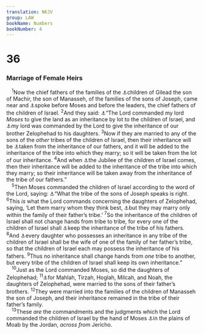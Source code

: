 ```yaml
---
translation: NKJV
group: LAW
bookName: Numbers 
bookNumber: 4
---
```


<div class="title"><h1>36</h1><h3>Marriage of Female Heirs</h3></div>
<span class="verse dan_36_1"> <sup>1</sup>Now the chief fathers of the families of the <a data-toggle="tooltip" data-placement="bottom" title="Num. 26:29">⚓</a>children of Gilead the son of Machir, the son of Manasseh, of the families of the sons of Joseph, came near and <a data-toggle="tooltip" data-placement="bottom" title="Num. 27:1–11">⚓</a>spoke before Moses and before the leaders, the chief fathers of the children of Israel. </span>
<span class="verse dan_36_2"><sup>2</sup>And they said: <a data-toggle="tooltip" data-placement="bottom" title="Num. 26:55; 33:54; Josh. 17:4">⚓</a>“The Lord commanded my lord <i>Moses</i> to give the land as an inheritance by lot to the children of Israel, and <a data-toggle="tooltip" data-placement="bottom" title="Num. 27:1, 5–7">⚓</a>my lord was commanded by the Lord to give the inheritance of our brother Zelophehad to his daughters. </span>
<span class="verse dan_36_3"><sup>3</sup>Now if they are married to any of the sons of the <i>other</i> tribes of the children of Israel, then their inheritance will be <a data-toggle="tooltip" data-placement="bottom" title="Num. 27:4">⚓</a>taken from the inheritance of our fathers, and it will be added to the inheritance of the tribe into which they marry; so it will be taken from the lot of our inheritance. </span>
<span class="verse dan_36_4"><sup>4</sup>And when <a data-toggle="tooltip" data-placement="bottom" title="Lev. 25:10">⚓</a>the Jubilee of the children of Israel comes, then their inheritance will be added to the inheritance of the tribe into which they marry; so their inheritance will be taken away from the inheritance of the tribe of our fathers.”<br/></span>
<span class="verse dan_36_5"> <sup>5</sup>Then Moses commanded the children of Israel according to the word of the Lord, saying: <a data-toggle="tooltip" data-placement="bottom" title="Num. 27:7">⚓</a>“What the tribe of the sons of Joseph speaks is right. </span>
<span class="verse dan_36_6"><sup>6</sup>This <i>is</i> what the Lord commands concerning the daughters of Zelophehad, saying, ‘Let them marry whom they think best, <a data-toggle="tooltip" data-placement="bottom" title="Num. 36:11, 12">⚓</a>but they may marry only within the family of their father’s tribe.’ </span>
<span class="verse dan_36_7"><sup>7</sup>So the inheritance of the children of Israel shall not change hands from tribe to tribe, for every one of the children of Israel shall <a data-toggle="tooltip" data-placement="bottom" title="1 Kin. 21:3">⚓</a>keep the inheritance of the tribe of his fathers. </span>
<span class="verse dan_36_8"><sup>8</sup>And <a data-toggle="tooltip" data-placement="bottom" title="1 Chr. 23:22">⚓</a>every daughter who possesses an inheritance in any tribe of the children of Israel shall be the wife of one of the family of her father’s tribe, so that the children of Israel each may possess the inheritance of his fathers. </span>
<span class="verse dan_36_9"><sup>9</sup>Thus no inheritance shall change hands from <i>one</i> tribe to another, but every tribe of the children of Israel shall keep its own inheritance.”<br/></span>
<span class="verse dan_36_10"> <sup>10</sup>Just as the Lord commanded Moses, so did the daughters of Zelophehad; </span>
<span class="verse dan_36_11"><sup>11</sup><a data-toggle="tooltip" data-placement="bottom" title="Num. 26:33; 27:1">⚓</a>for Mahlah, Tirzah, Hoglah, Milcah, and Noah, the daughters of Zelophehad, were married to the sons of their father’s brothers. </span>
<span class="verse dan_36_12"><sup>12</sup>They were married into the families of the children of Manasseh the son of Joseph, and their inheritance remained in the tribe of their father’s family.<br/></span>
<span class="verse dan_36_13"> <sup>13</sup>These <i>are</i> the commandments and the judgments which the Lord commanded the children of Israel by the hand of Moses <a data-toggle="tooltip" data-placement="bottom" title="Num. 26:3; 33:50">⚓</a>in the plains of Moab by the Jordan, <i>across</i> <i>from</i> Jericho.<br/></span>
